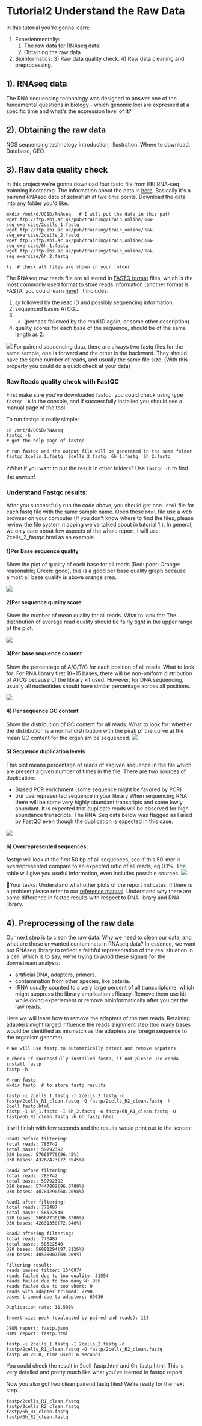 # Tutorial2 Understand the Raw Data

In this tutorial you're gonna learn:
1. Experienmentally:
    1) The raw data for RNAseq data.
    2) Obtaining the raw data.
2. Bioinformatics:
    3) Raw data quality check.
    4) Raw data cleaning and preprocessing. 
    

## 1). RNAseq data
The RNA sequencing technology was designed to answer one of the fundamental questions in biology - 
which genomic loci are expressed at a specific time and what's the expression level of it? 

## 2). Obtaining the raw data 
NGS sequencing technology introduction, Illustration.
Where to download,
Database,
GEO.

## 3). Raw data quality check
In this project we're gonna download four fastq file from EBI RNA-seq trainning bootcamp. The information about the data is [here](ftp://ftp.ebi.ac.uk/pub/training/Train_online/RNA-seq_exercise/zebrafish-rna-seq.pdf). Basically it's a pairend RNAseq data of zebrafish at two time points. Download the data into any folder you'd like. 
```Shell
mkdir /mnt/d/UCSD/RNAseq   # I will put the data in this path
wget ftp://ftp.ebi.ac.uk/pub/training/Train_online/RNA-seq_exercise/2cells_1.fastq  
wget ftp://ftp.ebi.ac.uk/pub/training/Train_online/RNA-seq_exercise/2cells_2.fastq
wget ftp://ftp.ebi.ac.uk/pub/training/Train_online/RNA-seq_exercise/6h_1.fastq
wget ftp://ftp.ebi.ac.uk/pub/training/Train_online/RNA-seq_exercise/6h_2.fastq

ls  # check all files are shown in your folder 
```
The RNAseq raw reads file are all stored in [FASTQ format](https://en.wikipedia.org/wiki/FASTQ_format) files, which is the most commonly used format to store reads information (another format is FASTA, you could learn [here](https://bioinformatics.stackexchange.com/questions/14/what-is-the-difference-between-fasta-fastq-and-sam-file-formats)). It includes:
1. @ followed by the read ID and possibly sequencing information
2. sequenced bases ATCG...
3. + (perhaps followed by the read ID again, or some other description)
4. quality scores for each base of the sequence, should be of the same length as 2.

<img src="https://github.com/Irenexzwen/BIOE183/blob/master/images/fastq.png">
For pairend sequencing data, there are always two fastq files for the same sample, one is forward and the other is the backward. They should have the same number of reads, and usually the same file size. (With this property you could do a quick check at your data)

### Raw Reads quality check with FastQC
First make sure you've downloaded fastqc, you could check using type `fastqc -h` in the console, and if successfully installed you should see a manual page of the tool. 

To run fastqc is really simple:
```Shell
cd /mnt/d/UCSD/RNAseq
fastqc -h                                                               # get the help page of fastqc

# run fastqc and the output file will be generated in the same folder 
fastqc 2cells_1.fastq  2cells_2.fastq  6h_1.fastq  6h_2.fastq           
```
:question:What if you want to put the result in other folders? Use `fastqc -h` to find the anwser!

### Understand Fastqc results:
After you successfully run the code above, you should get one `.html` file for each fastq file with the same sample name. Open these `html` file use a web browser on your computer (If you don't know where to find the files, please review the file system mapping we've talked about in tutorial 1.). In general, we only care about few aspects of the whole report, I will use 2cells_2_fastqc.html as an example.

#### 1)Per Base sequence quality
Show the plot of quality of each base for all reads (Red: poor; Orange: reasonable; Green: good), this is a good per base quality graph because almost all base quality is above orange area. 


<img src="https://github.com/Irenexzwen/BIOE183/blob/master/images/fastqc_per_base_seq_quality.png">

#### 2)Per sequence quality score
Show the number of mean quality for all reads. What to look for: The distribution of average read quality should be fairly tight in the	
upper range of the plot.

<img src="https://github.com/Irenexzwen/BIOE183/blob/master/images/baseQ.png">

#### 3)Per base sequence content
Show the percentage of A/C/T/G for each position of all reads. What to look for: For RNA library first 10~15 bases, there will be non-uniform distribution of ATCG because of the library kit used. However, for DNA sequencing, usually all nucleotides should have similar percentage across all positions.

<img src="https://github.com/Irenexzwen/BIOE183/blob/master/images/basecontent.png">

#### 4) Per sequence GC content
Show the distribution of GC content for all reads. What to look for: whether the distribution is a normal distribution with the peak pf the curve at the mean GC content for the organism be sequenced. 
<img src="https://github.com/Irenexzwen/BIOE183/blob/master/images/GC.png">

#### 5) Sequence duplication levels
This plot means percentage of reads of asgiven sequence in the file which are present a given number of times in the file. There are two sources of duplication:
- Biased PCR enrichment (some sequence might be favored by PCR)
- trur overrepresented sequence in your library
When sequencing RNA there will be some very highly abundant transcripts and some lowly abundant. It is expected that duplicate reads will be observed for high abundance transcripts. The RNA-Seq data below was flagged as Failed by FastQC even though the duplication is expected in this case.

<img src="https://github.com/Irenexzwen/BIOE183/blob/master/images/dup.png">

#### 6) Overrepresented sequences:
fastqc will look at the first 50 bp of all sequences, see if this 50-mer is overrepresented compare to an expected ratio of all reads, eg 0.1%. The table will give you useful information, even includes possible sources. 
<img src="https://github.com/Irenexzwen/BIOE183/blob/master/images/over.png">

:star2:Your tasks: Understand what other plots of the report indicates. If there is a problem please refer to our [reference manual](http://chagall.med.cornell.edu/RNASEQcourse/FastQC_TutorialAndFAQ_080717.pdf). Understand why there are some difference in fastqc results with respect to DNA library and RNA library. 


## 4). Preprocessing of the raw data 
Our next step is to clean the raw data. Why we need to clean our data, and what are those unwanted contaminats in RNAseq data? 
In essence, we want our RNAseq library to reflect a faithful representation of the real situation in a cell. Which is to say, we're trying to aviod these signals for the downstream analysis:
- artificial DNA, adapters, primers.
- contamination from other species, like bateria.
- rRNA usually counted to a very large percent of all transcriptome, which might suppress the library amplication efficacy. Remove them use kit while doing experiement or remove bioinformatically after you get the raw reads.

Here we will learn how to remove the adapters of the raw reads. Retaining adapters might larged influence the reads alignment step (too many bases would be identified as mismatch as the adapters are foreign sequence to the organism genome). 

```Shell
# We will use fastp to automatically detect and remove adpaters. 

# check if successfully installed fastp, if not please use conda install fastp
fastp -h  

# run fastp
mkdir fastp  # to store fastp results

fastp -i 2cells_1.fastq -I 2cells_2.fastq -o fastp/2cells_R1_clean.fastq -O fastp/2cells_R2_clean.fastq -h 2cell_fastp.html
fastp -i 6h_1.fastq -I 6h_2.fastq -o fastp/6h_R1_clean.fastq -O fastp/6h_R2_clean.fastq -h 6h_fastp.html
```

It will finish with few seconds and the results would print out to the screen:
```Shell
Read1 before filtering:
total reads: 786742
total bases: 59792392
Q20 bases: 57669779(96.45%)
Q30 bases: 43262473(72.3545%)

Read2 before filtering:
total reads: 786742
total bases: 59792392
Q20 bases: 57447802(96.0788%)
Q30 bases: 40784290(68.2098%)

Read1 after filtering:
total reads: 770487
total bases: 58522540
Q20 bases: 56667730(96.8306%)
Q30 bases: 42631358(72.846%)

Read2 aftering filtering:
total reads: 770487
total bases: 58522540
Q20 bases: 56891294(97.2126%)
Q30 bases: 40538007(69.269%)

Filtering result:
reads passed filter: 1540974
reads failed due to low quality: 31554
reads failed due to too many N: 956
reads failed due to too short: 0
reads with adapter trimmed: 2790
bases trimmed due to adapters: 69036

Duplication rate: 11.508%

Insert size peak (evaluated by paired-end reads): 118

JSON report: fastp.json
HTML report: fastp.html

fastp -i 2cells_1.fastq -I 2cells_2.fastq -o fastp/2cells_R1_clean.fastq -O fastp/2cells_R2_clean.fastq
fastp v0.20.0, time used: 6 seconds
```

You could check the result in 2cell_fastp.html and 6h_fastp.html. This is very detailed and pretty much like what you've learned in fastqc report. 

Now you also got two clean pairend fastq files! We're ready for the next step. 
```Shell
fastp/2cells_R1_clean.fastq  
fastp/2cells_R2_clean.fastq  
fastp/6h_R1_clean.fastq
fastp/6h_R2_clean.fastq
```

